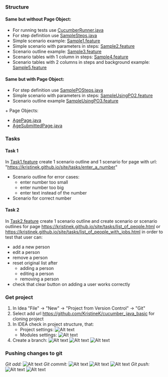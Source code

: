 ### Structure

#### Same but without Page Object:

* For running tests use [CucumberRunner.java](../master/src/test/java/runners/CucumberRunner.java)
* For step definition use [SampleSteps.java](../master/src/test/java/stepDefinitions/SampleSteps.java)
* Simple scenario example: [Sample1.feature](../master/src/test/resources/features/Sample1.feature)
* Simple scenario with parameters in steps: [Sample2.feature](../master/src/test/resources/features/Sample2.feature)
* Scenario outline example: [Sample3.feature](../master/src/test/resources/features/Sample3.feature)
* Scenario tables with 1 column in steps: [Sample4.feature](../master/src/test/resources/features/Sample4.feature)
* Scenario tables with 2 columns in steps and background
  example: [Sample5.feature](../master/src/test/resources/features/Sample5.feature)

#### Same but with Page Object:

* For step definition use [SamplePOSteps.java](../master/src/test/java/stepDefinitions/SamplePOSteps.java)
* Simple scenario with parameters in
  steps: [SampleUsingPO2.feature](../master/src/test/resources/features/SampleUsingPO2.feature)
* Scenario outline example [SampleUsingPO3.feature](../master/src/test/resources/features/SampleUsingPO3.feature)

\+ Page Objects:

* [AgePage.java](../master/src/test/java/pages_sample/AgePage.java)
* [AgeSubmittedPage.java](../master/src/test/java/pages_sample/AgeSubmittedPage.java)

### Tasks

#### Task 1

In [Task1.feature](../master/src/test/resources/features/Task1.feature) create 1 scenario outline and 1 scenario for
page with url:
"https://kristinek.github.io/site/tasks/enter_a_number"

* Scenario outline for error cases:
    * enter number too small
    * enter number too big
    * enter text instead of the number
* Scenario for correct number

#### Task 2

In [Task2.feature](../master/src/test/resources/features/Task2.feature) create 1 scenario outline and create scenario or
scenario outlines for page https://kristinek.github.io/site/tasks/list_of_people.html
or https://kristinek.github.io/site/tasks/list_of_people_with_jobs.html
in order to test that user can:

* add a new person
* edit a person
* remove a person
* reset original list after
    * adding a person
    * editing a person
    * removing a person
* check that clear button on adding a user works correctly

### Get project

1. In Idea "File" -> "New" -> "Project from Version Control" -> "Git"
2. Select add url https://github.com/KristineK/cucumber_java_basic for cloning project
3. In IDEA check in project structure, that:
    * Project settings:
      ![Alt text](img/project_settings.png?raw=true "Project Settings")
    * Modules settings:
      ![Alt text](img/module_settings.png?raw=true "Module Settings")
4. Create a branch:
   ![Alt text](img/git_new_branch_1.png?raw=true "git new branch 1 via IDEA")
   ![Alt text](img/git_new_branch_2.png?raw=true "git new branch 2 via IDEA")
   ![Alt text](img/git_new_branch_3.png?raw=true "git new branch 3 via IDEA")

### Pushing changes to git

*Git add:*
![Alt text](img/git_add.png?raw=true "git add via IDEA")
*Git commit:*
![Alt text](img/git_commit_1.png?raw=true "git commit 1 via IDEA")
![Alt text](img/git_commit_2.png?raw=true "git commit 2 via IDEA")
![Alt text](img/git_commit_3.png?raw=true "git commit 3 via IDEA")
*Git push:*
![Alt text](img/git_push_1.png?raw=true "git push 1 via IDEA")
![Alt text](img/git_push_2.png?raw=true "git push 2 via IDEA")

